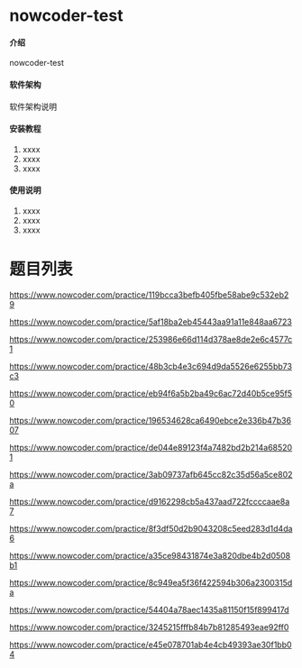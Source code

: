 # nowcoder-test

#### 介绍

nowcoder-test

#### 软件架构

软件架构说明

#### 安装教程

1. xxxx
2. xxxx
3. xxxx

#### 使用说明

1. xxxx
2. xxxx
3. xxxx

# 题目列表

https://www.nowcoder.com/practice/119bcca3befb405fbe58abe9c532eb29

https://www.nowcoder.com/practice/5af18ba2eb45443aa91a11e848aa6723

https://www.nowcoder.com/practice/253986e66d114d378ae8de2e6c4577c1

https://www.nowcoder.com/practice/48b3cb4e3c694d9da5526e6255bb73c3

https://www.nowcoder.com/practice/eb94f6a5b2ba49c6ac72d40b5ce95f50

https://www.nowcoder.com/practice/196534628ca6490ebce2e336b47b3607

https://www.nowcoder.com/practice/de044e89123f4a7482bd2b214a685201

https://www.nowcoder.com/practice/3ab09737afb645cc82c35d56a5ce802a

https://www.nowcoder.com/practice/d9162298cb5a437aad722fccccaae8a7

https://www.nowcoder.com/practice/8f3df50d2b9043208c5eed283d1d4da6

https://www.nowcoder.com/practice/a35ce98431874e3a820dbe4b2d0508b1

https://www.nowcoder.com/practice/8c949ea5f36f422594b306a2300315da

https://www.nowcoder.com/practice/54404a78aec1435a81150f15f899417d

https://www.nowcoder.com/practice/3245215fffb84b7b81285493eae92ff0

https://www.nowcoder.com/practice/e45e078701ab4e4cb49393ae30f1bb04